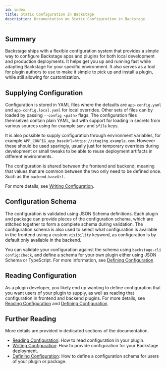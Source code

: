 ```yaml
---
id: index
title: Static Configuration in Backstage
description: Documentation on Static Configuration in Backstage
---
```


## Summary

Backstage ships with a flexible configuration system that provides a simple way
to configure Backstage apps and plugins for both local development and
production deployments. It helps get you up and running fast while adapting
Backstage for your specific environment. It also serves as a tool for plugin
authors to use to make it simple to pick up and install a plugin, while still
allowing for customization.

## Supplying Configuration

Configuration is stored in YAML files where the defaults are `app-config.yaml`
and `app-config.local.yaml` for local overrides. Other sets of files can by
loaded by passing `--config <path>` flags. The configuration files themselves
contain plain YAML, but with support for loading in secrets from various sources
using for example `$env` and `$file` keys.

It is also possible to supply configuration through environment variables, for
example `APP_CONFIG_app_baseUrl=https://staging.example.com`. However these
should be used sparingly, usually just for temporary overrides during
development or small tweaks to be able to reuse deployment artifacts in
different environments.

The configuration is shared between the frontend and backend, meaning that
values that are common between the two only need to be defined once. Such as the
`backend.baseUrl`.

For more details, see [Writing Configuration](./writing.md).

## Configuration Schema

The configuration is validated using JSON Schema definitions. Each plugin and
package can provide pieces of the configuration schema, which are stitched
together to form a complete schema during validation. The configuration schema
is also used to select what configuration is available in the frontend using a
custom `visibility` keyword, as configuration is by default only available in
the backend.

You can validate your configuration against the schema using
`backstage-cli config:check`, and define a schema for your own plugin either
using JSON Schema or TypeScript. For more information, see
[Defining Configuration](./defining.md).

## Reading Configuration

As a plugin developer, you likely end up wanting to define configuration that
you want users of your plugin to supply, as well as reading that configuration
in frontend and backend plugins. For more details, see
[Reading Configuration](./reading.md) and
[Defining Configuration](./defining.md).

## Further Reading

More details are provided in dedicated sections of the documentation.

- [Reading Configuration](./reading.md): How to read configuration in your
  plugin.
- [Writing Configuration](./writing.md): How to provide configuration for your
  Backstage deployment.
- [Defining Configuration](./defining.md): How to define a configuration schema
  for users of your plugin or package.
